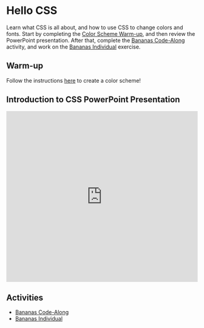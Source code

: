 # Hello CSS
Learn what CSS is all about, and how to use CSS to change colors and fonts. Start by completing the [Color Scheme Warm-up](CoolorsWarmUp.md), and then review the PowerPoint presentation. After that, complete the [Bananas Code-Along](BananasCodeAlong.md) activity, and work on the [Bananas Individual](BananasIndividual.md) exercise.

## Warm-up
Follow the instructions [here](CoolorsWarmUp.md) to create a color scheme!

## Introduction to CSS PowerPoint Presentation
<iframe src='https://view.officeapps.live.com/op/embed.aspx?src=https://hylandtechoutreach.github.io/ucs/CssIntro/HelloCss.pptx' width='100%' height='450px' frameborder='0'></iframe>

## Activities
- [Bananas Code-Along](BananasCodeAlong.md)
- [Bananas Individual](BananasIndividual.md)